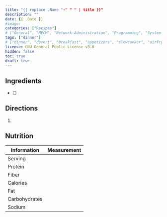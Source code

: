 ```yaml
---
title: "{{ replace .Name "-" " " | title }}"
description: "" 
date: {{ .Date }}
#image: 
categories: ["Recipes"]
# ["General", "MECM", "Network-Administration", "Programming", "System-Administration", "Recipes"]
tags: ["dinner"]
# ["dinner", "desert", "breakfast", "appetizers", "slowcooker", "airfryer"]
license: GNU General Public License v3.0 
hidden: false
toc: true
draft: true
---
```


## Ingredients

- [ ]

## Directions

1.

## Nutrition

| Information   | Measurement |
|---------------|-------------|
| Serving       |             |
| Protein       |             |
| Fiber         |             |
| Calories      |             |
| Fat           |             |
| Carbohydrates |             |
| Sodium        |             |

